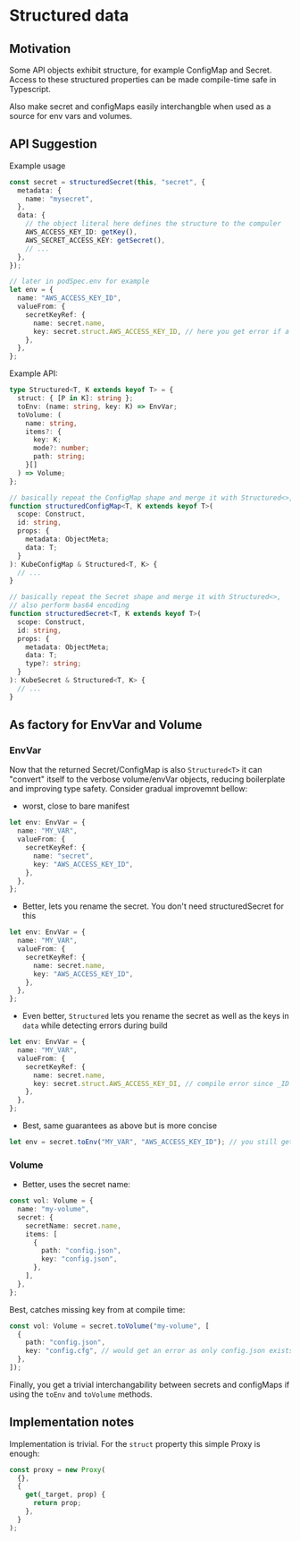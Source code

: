 # Structured data

## Motivation

Some API objects exhibit structure, for example ConfigMap and Secret. Access to these
structured properties can be made compile-time safe in Typescript.

Also make secret and configMaps easily interchangble when used as a source for env vars and volumes.

## API Suggestion

Example usage

```typescript
const secret = structuredSecret(this, "secret", {
  metadata: {
    name: "mysecret",
  },
  data: {
    // the object literal here defines the structure to the compuler
    AWS_ACCESS_KEY_ID: getKey(),
    AWS_SECRET_ACCESS_KEY: getSecret(),
    // ...
  },
});

// later in podSpec.env for example
let env = {
  name: "AWS_ACCESS_KEY_ID",
  valueFrom: {
    secretKeyRef: {
      name: secret.name,
      key: secret.struct.AWS_ACCESS_KEY_ID, // here you get error if a non existant key is used
    },
  },
};
```

Example API:

```typescript
type Structured<T, K extends keyof T> = {
  struct: { [P in K]: string };
  toEnv: (name: string, key: K) => EnvVar;
  toVolume: (
    name: string,
    items?: {
      key: K;
      mode?: number;
      path: string;
    }[]
  ) => Volume;
};

// basically repeat the ConfigMap shape and merge it with Structured<>,
function structuredConfigMap<T, K extends keyof T>(
  scope: Construct,
  id: string,
  props: {
    metadata: ObjectMeta;
    data: T;
  }
): KubeConfigMap & Structured<T, K> {
  // ...
}

// basically repeat the Secret shape and merge it with Structured<>,
// also perform bas64 encoding
function structuredSecret<T, K extends keyof T>(
  scope: Construct,
  id: string,
  props: {
    metadata: ObjectMeta;
    data: T;
    type?: string;
  }
): KubeSecret & Structured<T, K> {
  // ...
}
```

## As factory for EnvVar and Volume

### EnvVar
Now that the returned Secret/ConfigMap is also `Structured<T>` it can "convert" itself to the verbose volume/envVar objects, reducing boilerplate and improving type safety. Consider gradual improvemnt bellow:

- worst, close to bare manifest

```typescript
let env: EnvVar = {
  name: "MY_VAR",
  valueFrom: {
    secretKeyRef: {
      name: "secret",
      key: "AWS_ACCESS_KEY_ID",
    },
  },
};
```

- Better, lets you rename the secret. You don't need structuredSecret for this

```typescript
let env: EnvVar = {
  name: "MY_VAR",
  valueFrom: {
    secretKeyRef: {
      name: secret.name,
      key: "AWS_ACCESS_KEY_ID",
    },
  },
};
```

- Even better, `Structured` lets you rename the secret as well as the keys in `data` while detecting errors during build

```typescript
let env: EnvVar = {
  name: "MY_VAR",
  valueFrom: {
    secretKeyRef: {
      name: secret.name,
      key: secret.struct.AWS_ACCESS_KEY_DI, // compile error since _ID is mistyped
    },
  },
};
```

- Best, same guarantees as above but is more concise

```typescript
let env = secret.toEnv("MY_VAR", "AWS_ACCESS_KEY_ID"); // you still get suggestions from the IDE for the second arg
```

### Volume

- Better, uses the secret name:

```typescript
const vol: Volume = {
  name: "my-volume",
  secret: {
    secretName: secret.name,
    items: [
      {
        path: "config.json",
        key: "config.json",
      },
    ],
  },
};
```

Best, catches missing key from at compile time:

```typescript
const vol: Volume = secret.toVolume("my-volume", [
  {
    path: "config.json",
    key: "config.cfg", // would get an error as only config.json exists in the secret
  },
]);
```

Finally, you get a trivial interchangability between secrets and configMaps if using the `toEnv` and `toVolume` methods.

## Implementation notes

Implementation is trivial. For the `struct` property this simple Proxy is enough:

```typescript
const proxy = new Proxy(
  {},
  {
    get(_target, prop) {
      return prop;
    },
  }
);
```
